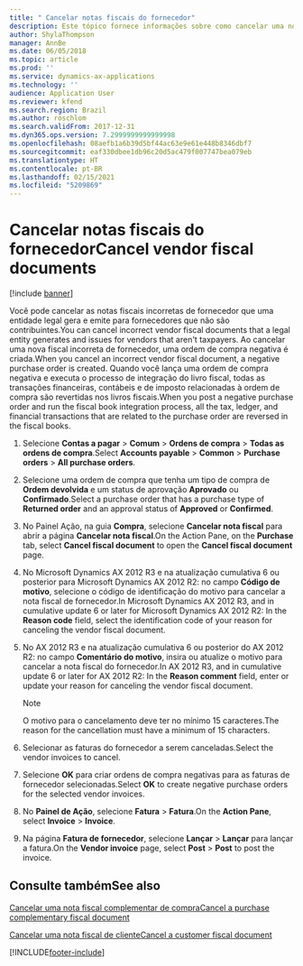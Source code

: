 ```yaml
---
title: " Cancelar notas fiscais do fornecedor"
description: Este tópico fornece informações sobre como cancelar uma nota fiscal do fornecedor para o Brasil.
author: ShylaThompson
manager: AnnBe
ms.date: 06/05/2018
ms.topic: article
ms.prod: ''
ms.service: dynamics-ax-applications
ms.technology: ''
audience: Application User
ms.reviewer: kfend
ms.search.region: Brazil
ms.author: roschlom
ms.search.validFrom: 2017-12-31
ms.dyn365.ops.version: 7.2999999999999998
ms.openlocfilehash: 08aefb1a6b39d5bf44ac63e9e61e448b8346dbf7
ms.sourcegitcommit: eaf330dbee1db96c20d5ac479f007747bea079eb
ms.translationtype: HT
ms.contentlocale: pt-BR
ms.lasthandoff: 02/15/2021
ms.locfileid: "5209869"
---
```

# <a name="cancel-vendor-fiscal-documents"></a><span data-ttu-id="ba13e-103"> Cancelar notas fiscais do fornecedor</span><span class="sxs-lookup"><span data-stu-id="ba13e-103">Cancel vendor fiscal documents</span></span>
[!include [banner](../includes/banner.md)]

<span data-ttu-id="ba13e-104">Você pode cancelar as notas fiscais incorretas de fornecedor que uma entidade legal gera e emite para fornecedores que não são contribuintes.</span><span class="sxs-lookup"><span data-stu-id="ba13e-104">You can cancel incorrect vendor fiscal documents that a legal entity generates and issues for vendors that aren't taxpayers.</span></span> <span data-ttu-id="ba13e-105">Ao cancelar uma nova fiscal incorreta de fornecedor, uma ordem de compra negativa é criada.</span><span class="sxs-lookup"><span data-stu-id="ba13e-105">When you cancel an incorrect vendor fiscal document, a negative purchase order is created.</span></span> <span data-ttu-id="ba13e-106">Quando você lança uma ordem de compra negativa e executa o processo de integração do livro fiscal, todas as transações financeiras, contábeis e de imposto relacionadas à ordem de compra são revertidas nos livros fiscais.</span><span class="sxs-lookup"><span data-stu-id="ba13e-106">When you post a negative purchase order and run the fiscal book integration process, all the tax, ledger, and financial transactions that are related to the purchase order are reversed in the fiscal books.</span></span>

1. <span data-ttu-id="ba13e-107">Selecione **Contas a pagar** \> **Comum** \> **Ordens de compra** \> **Todas as ordens de compra**.</span><span class="sxs-lookup"><span data-stu-id="ba13e-107">Select **Accounts payable** \> **Common** \> **Purchase orders** \> **All purchase orders**.</span></span>
2. <span data-ttu-id="ba13e-108">Selecione uma ordem de compra que tenha um tipo de compra de **Ordem devolvida** e um status de aprovação **Aprovado** ou **Confirmado**.</span><span class="sxs-lookup"><span data-stu-id="ba13e-108">Select a purchase order that has a purchase type of **Returned order** and an approval status of **Approved** or **Confirmed**.</span></span>
3. <span data-ttu-id="ba13e-109">No Painel Ação, na guia **Compra**, selecione **Cancelar nota fiscal** para abrir a página **Cancelar nota fiscal**.</span><span class="sxs-lookup"><span data-stu-id="ba13e-109">On the Action Pane, on the **Purchase** tab, select **Cancel fiscal document** to open the **Cancel fiscal document** page.</span></span>
4. <span data-ttu-id="ba13e-110">No Microsoft Dynamics AX 2012 R3 e na atualização cumulativa 6 ou posterior para Microsoft Dynamics AX 2012 R2: no campo **Código de motivo**, selecione o código de identificação do motivo para cancelar a nota fiscal de fornecedor.</span><span class="sxs-lookup"><span data-stu-id="ba13e-110">In Microsoft Dynamics AX 2012 R3, and in cumulative update 6 or later for Microsoft Dynamics AX 2012 R2: In the **Reason code** field, select the identification code of your reason for canceling the vendor fiscal document.</span></span>
5. <span data-ttu-id="ba13e-111">No AX 2012 R3 e na atualização cumulativa 6 ou posterior do AX 2012 R2: no campo **Comentário do motivo**, insira ou atualize o motivo para cancelar a nota fiscal do fornecedor.</span><span class="sxs-lookup"><span data-stu-id="ba13e-111">In AX 2012 R3, and in cumulative update 6 or later for AX 2012 R2: In the **Reason comment** field, enter or update your reason for canceling the vendor fiscal document.</span></span>

    > [!NOTE]
    > <span data-ttu-id="ba13e-112">O motivo para o cancelamento deve ter no mínimo 15 caracteres.</span><span class="sxs-lookup"><span data-stu-id="ba13e-112">The reason for the cancellation must have a minimum of 15 characters.</span></span>

6. <span data-ttu-id="ba13e-113">Selecionar as faturas do fornecedor a serem canceladas.</span><span class="sxs-lookup"><span data-stu-id="ba13e-113">Select the vendor invoices to cancel.</span></span>
7. <span data-ttu-id="ba13e-114">Selecione **OK** para criar ordens de compra negativas para as faturas de fornecedor selecionadas.</span><span class="sxs-lookup"><span data-stu-id="ba13e-114">Select **OK** to create negative purchase orders for the selected vendor invoices.</span></span>
8. <span data-ttu-id="ba13e-115">No **Painel de Ação**, selecione **Fatura** \> **Fatura**.</span><span class="sxs-lookup"><span data-stu-id="ba13e-115">On the **Action Pane**, select **Invoice** \> **Invoice**.</span></span>
9. <span data-ttu-id="ba13e-116">Na página **Fatura de fornecedor**, selecione **Lançar** \> **Lançar** para lançar a fatura.</span><span class="sxs-lookup"><span data-stu-id="ba13e-116">On the **Vendor invoice** page, select **Post** \> **Post** to post the invoice.</span></span>

## <a name="see-also"></a><span data-ttu-id="ba13e-117">Consulte também</span><span class="sxs-lookup"><span data-stu-id="ba13e-117">See also</span></span>

[<span data-ttu-id="ba13e-118">Cancelar uma nota fiscal complementar de compra</span><span class="sxs-lookup"><span data-stu-id="ba13e-118">Cancel a purchase complementary fiscal document</span></span>](https://github.com/MicrosoftDocs/DynamicsAX2012-technet/blob/master/dynamicsax2012-technet/bra-cancel-a-purchase-complementary-fiscal-document.md)

[<span data-ttu-id="ba13e-119">Cancelar uma nota fiscal de cliente</span><span class="sxs-lookup"><span data-stu-id="ba13e-119">Cancel a customer fiscal document</span></span>](https://github.com/MicrosoftDocs/Dynamics-365-Operations/blob/bra-cancel-cus-fis-doc/articles/financials/localizations/latam-bra-cancel-customer-fiscal-documents.md)


[!INCLUDE[footer-include](../../includes/footer-banner.md)]